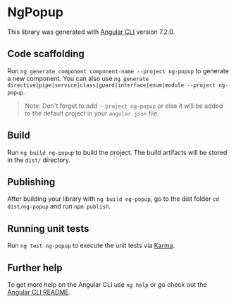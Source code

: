 # NgPopup

This library was generated with [Angular CLI](https://github.com/angular/angular-cli) version 7.2.0.

## Code scaffolding

Run `ng generate component component-name --project ng-popup` to generate a new component. You can also use `ng generate directive|pipe|service|class|guard|interface|enum|module --project ng-popup`.
> Note: Don't forget to add `--project ng-popup` or else it will be added to the default project in your `angular.json` file. 

## Build

Run `ng build ng-popup` to build the project. The build artifacts will be stored in the `dist/` directory.

## Publishing

After building your library with `ng build ng-popup`, go to the dist folder `cd dist/ng-popup` and run `npm publish`.

## Running unit tests

Run `ng test ng-popup` to execute the unit tests via [Karma](https://karma-runner.github.io).

## Further help

To get more help on the Angular CLI use `ng help` or go check out the [Angular CLI README](https://github.com/angular/angular-cli/blob/master/README.md).
